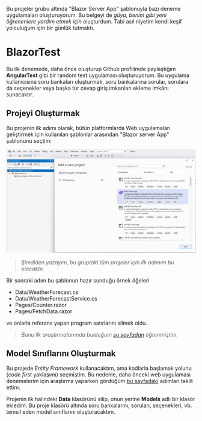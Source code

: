 ﻿Bu projeler grubu altında "Blazor Server App" şablonuyla
bazı deneme uygulamaları oluşturuyorum.
Bu belgeyi de
*güya, benim gibi yeni öğrenenlere yardım etmek için*
oluşturdum. Tabi asıl niyetim kendi keşif yolculuğum
için bir günlük tutmaktı.

# BlazorTest
Bu ilk denemede, daha önce oluşturup Github profilimde
paylaştığım **AngularTest** gibi bir random test uygulaması
oluşturuyorum. Bu uygulama kullanıcısına soru bankaları
oluşturmak, soru bankalarına sorular, sorulara da seçenekler
veya başka tür cevap giriş imkanları ekleme imkânı sunacaktır.

## Projeyi Oluşturmak
Bu projenin ilk adımı olarak, bütün platformlarda
Web uygulamaları geliştirmek için kullanılan şablonlar
arasından "Blazor server App" şablonunu seçtim:

![Blazor Server App proje şablonu seçimi](Resim1.png "Blazor Server App proje şablonu seçimi")

> *Şimdiden yazayım, bu gruptaki tüm projeler için ilk adımım bu olacaktır.*

Bir sonraki adım bu şablonun hazır sunduğu örnek öğeleri

- Data/WeatherForecast.cs
- Data/WeatherForecastService.cs
- Pages/Counter.razor
- Pages/FetchData.razor

ve onlarla referans yapan program satırlarını silmek oldu.
> *Bunu ilk araştırmalarımda bulduğum
[şu sayfadan](https://www.ezzylearning.net/tutorial/implementing-crud-operations-in-blazor-server-apps)
öğrenmiştim.*

## Model Sınıflarını Oluşturmak
Bu projede *Entity Framework* kullanacaktım,
ama kodlarla başlamak yolunu (*code first* yaklaşımı)
seçmiştim. Bu nedenle, daha önceki web uygulaması
denemelerim için araştırma yaparken gördüğüm
[bu sayfadaki](https://learn.microsoft.com/en-us/aspnet/core/tutorials/razor-pages/model?view=aspnetcore-7.0&tabs=visual-studio)
adımları taklit ettim.

Projenin ilk halindeki **Data** klasörünü silip,
onun yerine **Models** adlı bir klasör ekledim.
Bu proje klasörü altında soru bankalarını, soruları,
seçenekleri, vb. temsil eden model sınıflarını oluşturacaktım.
